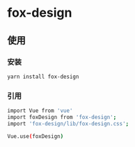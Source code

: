 # fox-design

## 使用

### 安装

```bash
yarn install fox-design
```

### 引用

```bash
import Vue from 'vue'
import foxDesign from 'fox-design';
import 'fox-design/lib/fox-design.css';

Vue.use(foxDesign)
```
